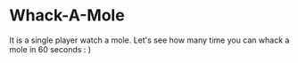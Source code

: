 # Whack-A-Mole
It is a single player watch a mole. Let's see how many time you can whack a mole in 60 seconds : )

